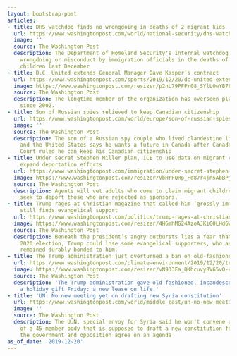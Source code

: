 ```yaml
---
layout: bootstrap-post
articles:
- title: DHS watchdog finds no wrongdoing in deaths of 2 migrant kids
  url: https://www.washingtonpost.com/world/national-security/dhs-watchdog-finds-no-wrongdoing-in-deaths-of-2-migrant-kids/2019/12/20/2be96a56-2384-11ea-b034-de7dc2b5199b_story.html
  image: ''
  source: The Washington Post
  description: The Department of Homeland Security's internal watchdog has found no
    wrongdoing or misconduct by immigration officials in the deaths of two migrant
    children last December
- title: D.C. United extends General Manager Dave Kasper’s contract
  url: https://www.washingtonpost.com/sports/2019/12/20/dc-united-extends-general-manager-dave-kaspers-contract/
  image: https://www.washingtonpost.com/resizer/p2nL79PFPr08_SYlLOwYB7E7F8Q=/1440x0/smart/arc-anglerfish-washpost-prod-washpost.s3.amazonaws.com/public/3PWRO2A7JUI6TJ2ZFOCUDO56EA.jpg
  source: The Washington Post
  description: The longtime member of the organization has overseen player personnel
    since 2002.
- title: Son of Russian spies relieved to keep Canadian citizenship
  url: https://www.washingtonpost.com/world/europe/son-of-russian-spies-relieved-to-keep-canadian-citizenship/2019/12/20/aa0e3c48-2381-11ea-b034-de7dc2b5199b_story.html
  image: ''
  source: The Washington Post
  description: The son of a Russian spy couple who lived clandestine lives in Canada
    and the United States says he wants a future in Canada after Canada's Supreme
    Court ruled he can keep his Canadian citizenship
- title: Under secret Stephen Miller plan, ICE to use data on migrant children to
    expand deportation efforts
  url: https://www.washingtonpost.com/immigration/under-secret-stephen-miller-plan-ice-to-use-data-on-migrant-children-to-expand-deportation-efforts/2019/12/20/36975b34-22a8-11ea-bed5-880264cc91a9_story.html
  image: https://www.washingtonpost.com/resizer/VbHrFQRp_Fd87r4jn5AbBPj9K_Y=/1440x0/smart/arc-anglerfish-washpost-prod-washpost.s3.amazonaws.com/public/SRXSKDFDKAI6TPKW5LDLWAWQDU.jpg
  source: The Washington Post
  description: Agents will vet adults who come to claim migrant children and will
    seek to deport those who are rejected as sponsors.
- title: Trump rages at Christian magazine that called him ‘grossly immoral,’ but
    still finds evangelical support
  url: https://www.washingtonpost.com/politics/trump-rages-at-christian-magazine-that-called-him-grossly-immoral-but-still-finds-evangelical-support/2019/12/20/f82c33aa-233e-11ea-a153-dce4b94e4249_story.html
  image: https://www.washingtonpost.com/resizer/4H6mhMG24AzoAJKiG0LHd6WBgSE=/1440x0/smart/arc-anglerfish-washpost-prod-washpost.s3.amazonaws.com/public/RMVMMNUXREI6TAYKEG43G23EVU.jpg
  source: The Washington Post
  description: Beneath the president’s angry outbursts lies a fear that ahead of the
    2020 election, Trump could lose some evangelical supporters, who as a group have
    remained durably bonded to him.
- title: The Trump administration just overturned a ban on old-fashioned lightbulbs
  url: https://www.washingtonpost.com/climate-environment/2019/12/20/trump-administration-just-overturned-ban-old-fashioned-lightbulbs/
  image: https://www.washingtonpost.com/resizer/vN933Fa_QKhcuvyBV65vQ-KRsvk=/1440x0/smart/arc-anglerfish-washpost-prod-washpost.s3.amazonaws.com/public/KN247KWPFII6TJRABKIWK3L5WY.jpg
  source: The Washington Post
  description: 'The Trump administration gave old fashioned, incandescent lightbulbs
    a holiday gift Friday: a new lease on life.'
- title: 'UN: No new meeting yet on drafting new Syria constitution'
  url: https://www.washingtonpost.com/world/middle_east/un-no-new-meeting-yet-on-drafting-new-syria-constitution/2019/12/20/037565d0-237e-11ea-b034-de7dc2b5199b_story.html
  image: ''
  source: The Washington Post
  description: The U.N. special envoy for Syria said he won't convene another session
    of a 45-member body that is supposed to draft a new constitution for Syria until
    the government and opposition agree on an agenda
as_of_date: '2019-12-20'
---
```


